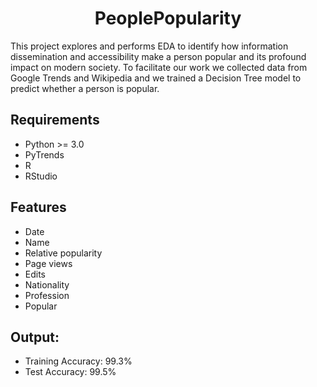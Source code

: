 <h1 align="center">PeoplePopularity</h1>

This project explores and performs EDA to identify how information dissemination and accessibility make a person popular and its profound impact on modern society. To facilitate our work we collected data from Google Trends and Wikipedia and we trained a Decision Tree model to predict whether a person is popular.
 
## Requirements
- Python >= 3.0
- PyTrends
- R
- RStudio
  
## Features
- Date
- Name
- Relative popularity
- Page views
- Edits
- Nationality
- Profession
- Popular

## Output: 
- Training Accuracy: 99.3%
- Test Accuracy: 99.5%
